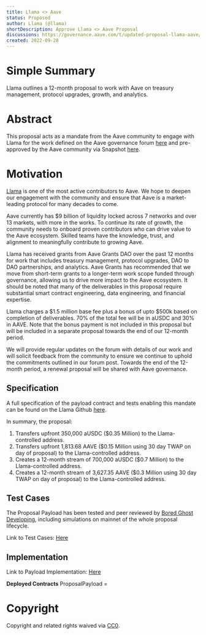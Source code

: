 ```yaml
---
title: Llama <> Aave
status: Proposed
author: Llama (@llama)
shortDescription: Approve Llama <> Aave Proposal
discussions: https://governance.aave.com/t/updated-proposal-llama-aave/9924
created: 2022-09-28
---
```


# Simple Summary

Llama outlines a 12-month proposal to work with Aave on treasury management, protocol upgrades, growth, and analytics.

# Abstract

This proposal acts as a mandate from the Aave community to engage with Llama for the work defined on the Aave governance forum [here](https://governance.aave.com/t/updated-proposal-llama-aave/9924) and pre-approved by the Aave community via Snapshot [here](https://snapshot.org/#/aave.eth/proposal/0x9f65a598bee69a1dd84127d712ffedbc0795f0647e89056a297cae998dd18bf1).

# Motivation

[Llama](https://www.llama.xyz/) is one of the most active contributors to Aave. We hope to deepen our engagement with the community and ensure that Aave is a market-leading protocol for many decades to come.

Aave currently has $9 billion of liquidity locked across 7 networks and over 13 markets, with more in the works. To continue its rate of growth, the community needs to onboard proven contributors who can drive value to the Aave ecosystem. Skilled teams have the knowledge, trust, and alignment to meaningfully contribute to growing Aave.

Llama has received grants from Aave Grants DAO over the past 12 months for work that includes treasury management, protocol upgrades, DAO to DAO partnerships, and analytics. Aave Grants has recommended that we move from short-term grants to a longer-term work scope funded through governance, allowing us to drive more impact to the Aave ecosystem. It should be noted that many of the deliverables in this proposal require substantial smart contract engineering, data engineering, and financial expertise.

Llama charges a $1.5 million base fee plus a bonus of upto $500k based on completion of deliverables. 70% of the total fee will be in aUSDC and 30% in AAVE. Note that the bonus payment is not included in this proposal but will be included in a separate proposal towards the end of our 12-month period.

We will provide regular updates on the forum with details of our work and will solicit feedback from the community to ensure we continue to uphold the commitments outlined in our forum post. Towards the end of the 12-month period, a renewal proposal will be shared with Aave governance.

## Specification

A full specification of the payload contract and tests enabling this mandate can be found on the Llama Github [here](https://github.com/llama-community/aave-llama-proposal).

In summary, the proposal:
1. Transfers upfront 350,000 aUSDC ($0.35 Million) to the Llama-controlled address.
2. Transfers upfront 1,813.68 AAVE ($0.15 Million using 30 day TWAP on day of proposal) to the Llama-controlled address.
3. Creates a 12-month stream of 700,000 aUSDC ($0.7 Million) to the Llama-controlled address.
4. Creates a 12-month stream of 3,627.35 AAVE ($0.3 Million using 30 day TWAP on day of proposal) to the Llama-controlled address.

## Test Cases

The Proposal Payload has been tested and peer reviewed by [Bored Ghost Developing](https://twitter.com/bgdlabs), including simulations on mainnet of the whole proposal lifecycle.

Link to Test Cases: [Here](https://github.com/llama-community/aave-llama-proposal/blob/main/src/test/ProposalPayload.t.sol)

## Implementation

Link to Payload Implementation: [Here](https://github.com/llama-community/aave-llama-proposal/blob/main/src/ProposalPayload.sol)

**Deployed Contracts**
ProposalPayload = []()

# Copyright

Copyright and related rights waived via [CC0](https://creativecommons.org/publicdomain/zero/1.0/).
